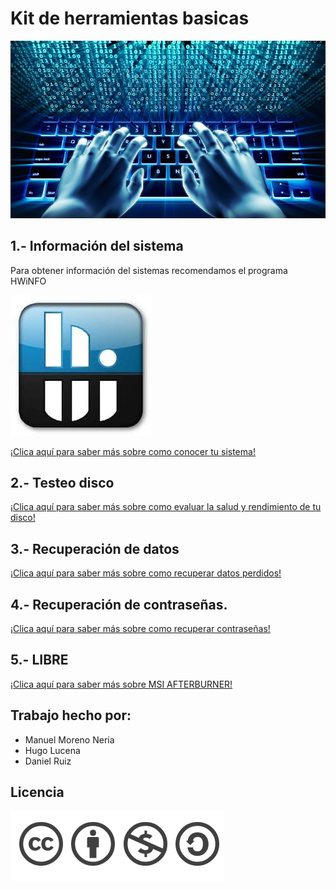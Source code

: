 # Kit de herramientas basicas
![Portada](/Imagenes/software-1.jpg)
## 1.- Información del sistema
Para obtener información del sistemas recomendamos el programa HWiNFO


 ![images](/Imagenes/images.jpg)

[¡Clica aquí para saber más sobre como conocer tu sistema!](/Programas/InfoSistemas.md)



## 2.- Testeo disco
[¡Clica aquí para saber más sobre como evaluar la salud y rendimiento de tu disco!](/Programas/TesteoDisco.md)
## 3.- Recuperación de datos
[¡Clica aquí para saber más sobre como recuperar datos perdidos!](/Programas/RecuperacionDatos.md)
## 4.- Recuperación de contraseñas.
[¡Clica aquí para saber más sobre como recuperar contraseñas!](/Programas/RecuperacionContraseñas.md)
## 5.- LIBRE

[¡Clica aquí para saber más sobre MSI AFTERBURNER!](/Programas/Libre.md)
## Trabajo hecho por:
- Manuel Moreno Neria
- Hugo Lucena
- Daniel Ruiz

## Licencia
![licencia](/Imagenes/licencia.png)
